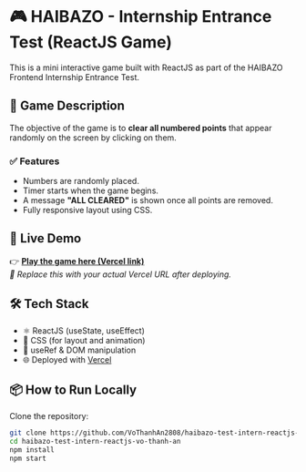 # 🎮 HAIBAZO - Internship Entrance Test (ReactJS Game)

This is a mini interactive game built with ReactJS as part of the HAIBAZO Frontend Internship Entrance Test.

## 🧩 Game Description

The objective of the game is to **clear all numbered points** that appear randomly on the screen by clicking on them.

### ✅ Features
- Numbers are randomly placed.
- Timer starts when the game begins.
- A message **"ALL CLEARED"** is shown once all points are removed.
- Fully responsive layout using CSS.

## 🚀 Live Demo

👉 **[Play the game here (Vercel link)](https://haibazo-test-intern-reactjs-vo-than.vercel.app/)**  
*📌 Replace this with your actual Vercel URL after deploying.*

## 🛠️ Tech Stack

- ⚛️ ReactJS (useState, useEffect)
- 🎨 CSS (for layout and animation)
- 🔄 useRef & DOM manipulation
- 🌐 Deployed with [Vercel](https://vercel.com/)

## 📦 How to Run Locally

Clone the repository:

```bash
git clone https://github.com/VoThanhAn2808/haibazo-test-intern-reactjs-vo-thanh-an.git
cd haibazo-test-intern-reactjs-vo-thanh-an
npm install
npm start
